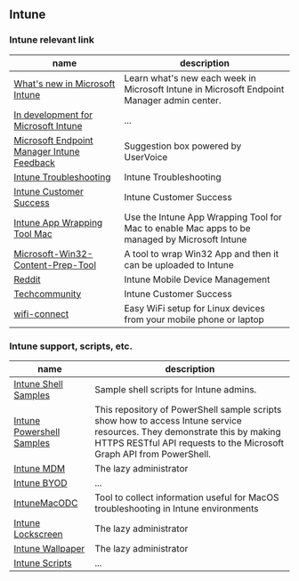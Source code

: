 ## Intune

### Intune relevant link
| name | description |
| --- | --- |
| [What's new in Microsoft Intune](https://docs.microsoft.com/en-us/mem/intune/fundamentals/whats-new) | Learn what's new each week in Microsoft Intune in Microsoft Endpoint Manager admin center. |
| [In development for Microsoft Intune](https://docs.microsoft.com/en-us/mem/intune/fundamentals/in-development) | ... |
| [Microsoft Endpoint Manager Intune Feedback](https://microsoftintune.uservoice.com) | Suggestion box powered by UserVoice |
| [Intune Troubleshooting](https://aka.ms/intunetroubleshooting) | Intune Troubleshooting |
| [Intune Customer Success](https://techcommunity.microsoft.com/t5/intune-customer-success/bg-p/IntuneCustomerSuccess) | Intune Customer Success |
| [Intune App Wrapping Tool Mac](https://github.com/msintuneappsdk/intune-app-wrapping-tool-mac) | Use the Intune App Wrapping Tool for Mac to enable Mac apps to be managed by Microsoft Intune |
| [Microsoft-Win32-Content-Prep-Tool](https://github.com/Microsoft/Microsoft-Win32-Content-Prep-Tool) | A tool to wrap Win32 App and then it can be uploaded to Intune |
| [Reddit](https://www.reddit.com/r/Intune/) | Intune Mobile Device Management |
| [Techcommunity](https://techcommunity.microsoft.com/t5/intune-customer-success/bg-p/IntuneCustomerSuccess) | Intune Customer Success |
| [wifi-connect](https://github.com/balena-os/wifi-connect) | Easy WiFi setup for Linux devices from your mobile phone or laptop |



### Intune support, scripts, etc.
| name | description |
| --- | --- |
| [Intune Shell Samples](https://github.com/microsoft/shell-intune-samples) | Sample shell scripts for Intune admins. |
| [Intune Powershell Samples](https://github.com/microsoftgraph/powershell-intune-samples) | This repository of PowerShell sample scripts show how to access Intune service resources. They demonstrate this by making HTTPS RESTful API requests to the Microsoft Graph API from PowerShell. |
| [Intune MDM](https://www.thelazyadministrator.com/2018/11/19/configure-and-deploy-intune-mdm/) | The lazy administrator |
| [Intune BYOD](https://tech.nicolonsky.ch/enroll-macos-to-microsoft-intune/) | ... |
| [IntuneMacODC](https://github.com/markstan/IntuneMacODC) | Tool to collect information useful for MacOS troubleshooting in Intune environments |
| [Intune Lockscreen](https://www.thelazyadministrator.com/2019/08/08/set-corporate-lock-screen-wallpaper-with-intune-for-non-windows-10-enterprise-or-windows-10-education-machines/) | The lazy administrator |
| [Intune Wallpaper](https://github.com/gregdeichler/InTune/blob/master/Set-DesktopBackGround.ps1) | The lazy administrator |
| [Intune Scripts](https://www.risual.com/2019/02/add-powershell-script-to-intune-company-portal/) | ... |
